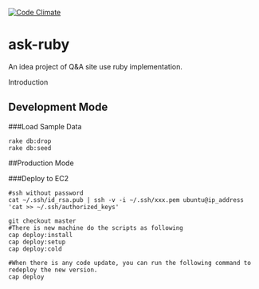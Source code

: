 [![Code Climate](https://codeclimate.com/github/jameszhan/ask-ruby.png)](https://codeclimate.com/github/jameszhan/ask-ruby)

ask-ruby
========

An idea project of Q&amp;A site use ruby implementation.

  Introduction
  
  
## Development Mode
  
###Load Sample Data
    
    rake db:drop
    rake db:seed
    
    
    
##Production Mode
    
###Deploy to EC2

    #ssh without password
    cat ~/.ssh/id_rsa.pub | ssh -v -i ~/.ssh/xxx.pem ubuntu@ip_address 'cat >> ~/.ssh/authorized_keys'
    
    git checkout master
    #There is new machine do the scripts as following
    cap deploy:install
    cap deploy:setup
    cap deploy:cold
    
    #When there is any code update, you can run the following command to redeploy the new version.
    cap deploy
    